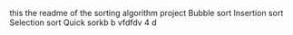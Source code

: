 this the readme of the sorting algorithm project
Bubble sort
Insertion sort
Selection sort
Quick sorkb
b
vfdfdv
4
d
